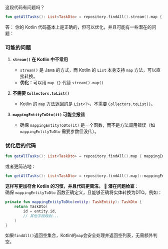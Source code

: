 这段代码有问题吗？ 
```kotlin
fun getAllTasks(): List<TaskDto> = repository.findAll().stream().map { mappingEntityToDto(it) }.collect(Collectors.toList())
```

答：
你的 Kotlin 代码基本上是正确的，但可以优化，并且可能有一些潜在的问题：
### **可能的问题**

1. **`stream()` 在 Kotlin 中不常用**
    
    - `stream()` 是 Java 的方式，而 Kotlin 的 `List` 本身支持 `map` 方法，可以直接转换。
    - **优化**：可以用 `map {}` 代替 `stream().map()`
2. **不需要 `Collectors.toList()`**
    
    - Kotlin 的 `map` 方法返回的是 `List<T>`，不需要 `Collectors.toList()`。
3. **`mappingEntityToDto(it)` 可能会报错**
    
    - 确保 `mappingEntityToDto(it)` 是一个函数，而不是方法调用错误（如 `mappingEntityToDto` 需要参数但没传）。

### **优化后的代码**

```kotlin
fun getAllTasks(): List<TaskDto> = repository.findAll().map { mappingEntityToDto(it) }
```

或者更简洁地：

```kotlin
fun getAllTasks(): List<TaskDto> = repository.findAll().map(::mappingEntityToDto)
```

**这样写更加符合 Kotlin 的习惯，并且代码更简洁。** 🚀
**潜在问题检查**：  
确保 `mappingEntityToDto` 函数正确定义，且能够正确将实体转换为DTO。例如：
```kotlin
private fun mappingEntityToDto(entity: TaskEntity): TaskDto {
    return TaskDto(
        id = entity.id,
        // 其他字段映射...
    )
}
```
如果`findAll()`返回空集合，Kotlin的`map`会安全处理并返回空列表，无需额外判空。